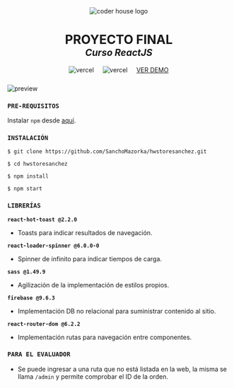 <div align='center'>
 <img src="https://www.greatplacetowork.com.ar/images/coderhouse-logo.png" alt="coder house logo">
 <h1 style='margin-bottom: 0px; border-bottom: 0px !important;'>PROYECTO FINAL</h1>
 <h2 style='margin-top: 0px;  border-bottom: 0px !important; font-style: Italic;'>Curso ReactJS</h2>
 <span style='display: flex; justify-content: center; gap: 20px;'>
	<img style='margin: auto 0;' src="https://vercelbadge.vercel.app/api/SanchoMazorka/hwstoresanchez" alt="vercel" >
	<img style='margin: auto 0;' src="https://img.shields.io/github/last-commit/SanchoMazorka/hwstoresanchez" alt="vercel" >
	<a href='https://hwstoresanchez.vercel.app/'>VER DEMO</a>
 </span>
</div>

<div style='align=center; margin-top: 25px;'>
	<img src="https://github.com/SanchoMazorka/hwstoresanchez/blob/main/public/pictures/preview1.jpg?raw=true" alt="preview">
</div>

### `PRE-REQUISITOS`

Instalar `npm` desde [aquí](https://www.npmjs.com/).

### `INSTALACIÓN`

`$ git clone https://github.com/SanchoMazorka/hwstoresanchez.git`

`$ cd hwstoresanchez`

`$ npm install`

`$ npm start`

### `LIBRERÍAS`

**`react-hot-toast @2.2.0`**
* Toasts para indicar resultados de navegación.

**`react-loader-spinner @6.0.0-0`**
* Spinner de infinito para indicar tiempos de carga.

**`sass @1.49.9`**
* Agilización de la implementación de estilos propios.

**`firebase @9.6.3`**
* Implementación DB no relacional para suministrar contenido al sitio.

**`react-router-dom @6.2.2`**
* Implementación rutas para navegación entre componentes.

### `PARA EL EVALUADOR`
* Se puede ingresar a una ruta que no está listada en la web, la misma se llama `/admin` y permite comprobar el ID de la orden.